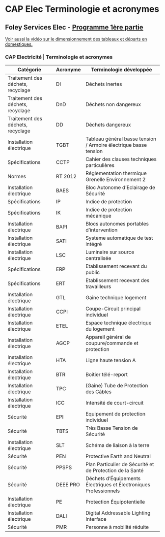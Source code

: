 # CAP Elec Terminologie et acronymes
## Foley Services Elec - [Programme 1ère partie](../1ere_partie/README.md)

[Voir aussi la vidéo sur le dimensionnement des tableaux et départs en domestiques.](./CAP_Elec_1_07B.md)

### CAP Electricité |  Terminologie et acronymes

| Catégorie| Acronyme | Terminologie développée |
|----------|----------|-------------------------|
| Traitement des déchets, recyclage | DI | Déchets inertes |
| Traitement des déchets, recyclage| DnD | Déchets non dangereux |
| Traitement des déchets, recyclage |DD | Déchets dangereux |
| Installation électrique | TGBT | Tableau général basse tension / Armoire électrique basse tension |
| Spécifications | CCTP | Cahier des clauses techniques particulières |
| Normes | RT 2012 | Réglementation thermique Grenelle Environnement 2 |
| Installation électrique | BAES | Bloc Autonome d’Eclairage de Sécurité |
| Spécifications | IP | Indice de protection |
| Spécifications | IK | Indice de protection mécanique |
| Installation électrique | BAPI | Blocs autonomes portables d’intervention |
| Installation électrique | SATI | Système automatique de test intégré |
| Installation électrique | LSC | Luminaire sur source centralisée |
| Spécifications | ERP | Etablissement recevant du public |
| Spécifications | ERT | Etablissement recevant des travailleurs |
| Installation électrique | GTL | Gaine technique logement  |
| Installation électrique | CCPI | Coupe-Circuit principal individuel | Regroupe le compteur électrique et l'AGCP |
| Installation électrique | ETEL | Espace technique électrique du logement |
| Installation électrique | AGCP | Appareil général de coupure/commande et protection |
| Installation électrique | HTA | Ligne haute tension A |
| Installation électrique | BTR | Boitier télé-report |
| Installation électrique | TPC | (Gaine) Tube de Protection des Câbles |
| Installation électrique | ICC | Intensité de court-circuit |
| Sécurité | EPI | Equipement de protection individuel |
| Sécurité | TBTS | Très Basse Tension de Sécurité | 
| Installation électrique | SLT | Schéma de liaison à la terre |
| Sécurité | PEN | Protective Earth and Neutral |
| Sécurité | PPSPS  | Plan Particulier de Sécurité et de Protection de la Santé |
| Sécurité | DEEE PRO  | Déchets d’Équipements Électriques et Électroniques Professionnels |
| Installation électrique | PE  | Protection Équipotentielle |
| Installation électrique | DALI |  Digital Addressable Lighting Interface |
| Sécurité | PMR  | Personne à mobilité réduite |